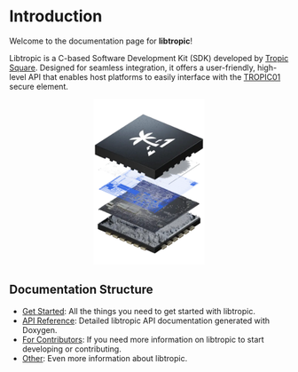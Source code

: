# Introduction
Welcome to the documentation page for **libtropic**!

Libtropic is a C-based Software Development Kit (SDK) developed by [Tropic Square](https://tropicsquare.com/). Designed for seamless integration, it offers a user-friendly, high-level API that enables host platforms to easily interface with the [TROPIC01](https://tropicsquare.com/tropic01) secure element.

<figure style="text-align: center;">
  <img src="img/tropic01_chip.jpeg" alt="TROPIC01" width="200">
</figure>

## Documentation Structure
- [Get Started](get_started/index.md): All the things you need to get started with libtropic.
- [API Reference](doxygen/build/html/index.html): Detailed libtropic API documentation generated with Doxygen.
- [For Contributors](for_contributors/index.md): If you need more information on libtropic to start developing or contributing.
- [Other](other/index.md): Even more information about libtropic.